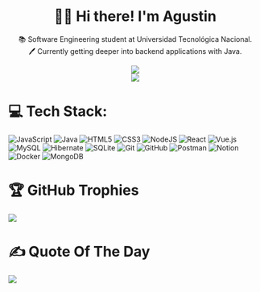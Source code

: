 <div align="center">
  <h1>👋🏼 Hi there! I'm Agustin</h1>
  <p>📚 Software Engineering student at Universidad Tecnológica Nacional.<br>🖊 Currently getting deeper into backend applications with Java.<br></p>
  
  ![](https://github-readme-stats.vercel.app/api?username=agusOlivieri&theme=blue_navy&hide_border=true&include_all_commits=true&count_private=false)<br/>
  ![](https://github-readme-stats.vercel.app/api/top-langs/?username=agusOlivieri&theme=blue_navy&hide_border=true&include_all_commits=true&count_private=false&layout=compact)
</div>

# 💻 Tech Stack:
![JavaScript](https://img.shields.io/badge/javascript-%23323330.svg?style=for-the-badge&logo=javascript&logoColor=%23F7DF1E) ![Java](https://img.shields.io/badge/java-%23ED8B00.svg?style=for-the-badge&logo=openjdk&logoColor=white) ![HTML5](https://img.shields.io/badge/html5-%23E34F26.svg?style=for-the-badge&logo=html5&logoColor=white) ![CSS3](https://img.shields.io/badge/css3-%231572B6.svg?style=for-the-badge&logo=css3&logoColor=white) ![NodeJS](https://img.shields.io/badge/node.js-6DA55F?style=for-the-badge&logo=node.js&logoColor=white) ![React](https://img.shields.io/badge/react-%2320232a.svg?style=for-the-badge&logo=react&logoColor=%2361DAFB) ![Vue.js](https://img.shields.io/badge/vue.js-%2335495e.svg?style=for-the-badge&logo=vuedotjs&logoColor=%234FC08D) ![MySQL](https://img.shields.io/badge/mysql-4479A1.svg?style=for-the-badge&logo=mysql&logoColor=white) ![Hibernate](https://img.shields.io/badge/Hibernate-59666C?style=for-the-badge&logo=Hibernate&logoColor=white) ![SQLite](https://img.shields.io/badge/sqlite-%2307405e.svg?style=for-the-badge&logo=sqlite&logoColor=white) ![Git](https://img.shields.io/badge/git-%23F05033.svg?style=for-the-badge&logo=git&logoColor=white) ![GitHub](https://img.shields.io/badge/github-%23121011.svg?style=for-the-badge&logo=github&logoColor=white) ![Postman](https://img.shields.io/badge/Postman-FF6C37?style=for-the-badge&logo=postman&logoColor=white) ![Notion](https://img.shields.io/badge/Notion-%23000000.svg?style=for-the-badge&logo=notion&logoColor=white) ![Docker](https://img.shields.io/badge/docker-%230db7ed.svg?style=for-the-badge&logo=docker&logoColor=white) ![MongoDB](https://img.shields.io/badge/MongoDB-%234ea94b.svg?style=for-the-badge&logo=mongodb&logoColor=white)

# 🏆 GitHub Trophies
![](https://github-profile-trophy.vercel.app/?username=agusOlivieri&theme=radical&no-frame=true&no-bg=false&margin-w=4)

<div>
  <h1>✍️ Quote Of The Day</h1> 
  
  ![](https://quotes-github-readme.vercel.app/api?type=horizontal&theme=gruvbox)  
</div>


